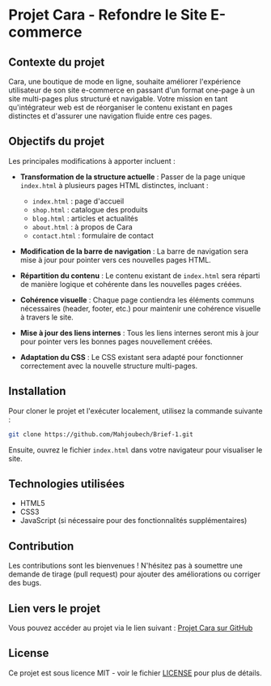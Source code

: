 # Projet Cara - Refondre le Site E-commerce

## Contexte du projet

Cara, une boutique de mode en ligne, souhaite améliorer l'expérience utilisateur de son site e-commerce en passant d'un format one-page à un site multi-pages plus structuré et navigable. Votre mission en tant qu'intégrateur web est de réorganiser le contenu existant en pages distinctes et d'assurer une navigation fluide entre ces pages.

## Objectifs du projet

Les principales modifications à apporter incluent :

- **Transformation de la structure actuelle** : Passer de la page unique `index.html` à plusieurs pages HTML distinctes, incluant :
  - `index.html` : page d'accueil
  - `shop.html` : catalogue des produits
  - `blog.html` : articles et actualités
  - `about.html` : à propos de Cara
  - `contact.html` : formulaire de contact

- **Modification de la barre de navigation** : La barre de navigation sera mise à jour pour pointer vers ces nouvelles pages HTML.

- **Répartition du contenu** : Le contenu existant de `index.html` sera réparti de manière logique et cohérente dans les nouvelles pages créées.

- **Cohérence visuelle** : Chaque page contiendra les éléments communs nécessaires (header, footer, etc.) pour maintenir une cohérence visuelle à travers le site.

- **Mise à jour des liens internes** : Tous les liens internes seront mis à jour pour pointer vers les bonnes pages nouvellement créées.

- **Adaptation du CSS** : Le CSS existant sera adapté pour fonctionner correctement avec la nouvelle structure multi-pages.

## Installation

Pour cloner le projet et l'exécuter localement, utilisez la commande suivante :

```bash
git clone https://github.com/Mahjoubech/Brief-1.git
```

Ensuite, ouvrez le fichier `index.html` dans votre navigateur pour visualiser le site.

## Technologies utilisées

- HTML5
- CSS3
- JavaScript (si nécessaire pour des fonctionnalités supplémentaires)

## Contribution

Les contributions sont les bienvenues ! N'hésitez pas à soumettre une demande de tirage (pull request) pour ajouter des améliorations ou corriger des bugs.

## Lien vers le projet

Vous pouvez accéder au projet via le lien suivant : [Projet Cara sur GitHub](https://github.com/Mahjoubech/Brief-1.git)

## License

Ce projet est sous licence MIT - voir le fichier [LICENSE](LICENSE) pour plus de détails.

